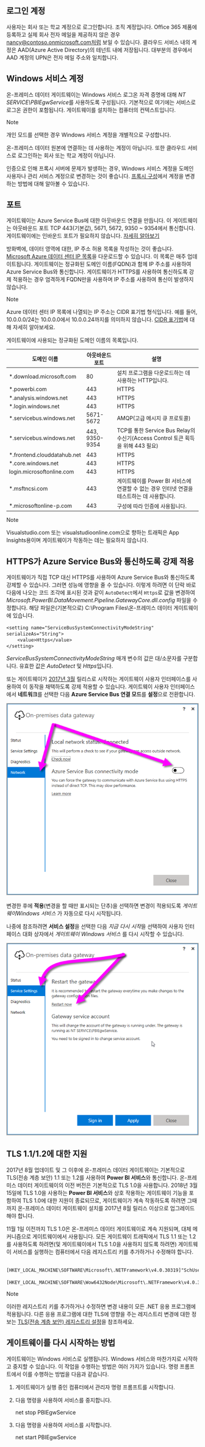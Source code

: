## <a name="sign-in-account"></a>로그인 계정
사용자는 회사 또는 학교 계정으로 로그인합니다. 조직 계정입니다. Office 365 제품에 등록하고 실제 회사 전자 메일을 제공하지 않은 경우 nancy@contoso.onmicrosoft.com처럼 보일 수 있습니다. 클라우드 서비스 내의 계정은 AAD(Azure Active Directory)의 테넌트 내에 저장됩니다. 대부분의 경우에서 AAD 계정의 UPN은 전자 메일 주소와 일치합니다.

## <a name="windows-service-account"></a>Windows 서비스 계정
온-프레미스 데이터 게이트웨이는 Windows 서비스 로그온 자격 증명에 대해 *NT SERVICE\PBIEgwService*를 사용하도록 구성됩니다. 기본적으로 여기에는 서비스로 로그온 권한이 포함됩니다. 게이트웨이를 설치하는 컴퓨터의 컨텍스트입니다.

> [!NOTE]
> 개인 모드를 선택한 경우 Windows 서비스 계정을 개별적으로 구성합니다.
> 
> 

온-프레미스 데이터 원본에 연결하는 데 사용하는 계정이 아닙니다.  또한 클라우드 서비스로 로그인하는 회사 또는 학교 계정이 아닙니다.

인증으로 인해 프록시 서버에 문제가 발생하는 경우, Windows 서비스 계정을 도메인 사용자나 관리 서비스 계정으로 변경하는 것이 좋습니다. [프록시 구성](../service-gateway-proxy.md#changing-the-gateway-service-account-to-a-domain-user)에서 계정을 변경하는 방법에 대해 알아볼 수 있습니다.

## <a name="ports"></a>포트
게이트웨이는 Azure Service Bus에 대한 아웃바운드 연결을 만듭니다. 이 게이트웨이는 아웃바운드 포트 TCP 443(기본값), 5671, 5672, 9350 ~ 9354에서 통신합니다.  게이트웨이에는 인바운드 포트가 필요하지 않습니다. [자세히 알아보기](https://azure.microsoft.com/documentation/articles/service-bus-fundamentals-hybrid-solutions/)

방화벽에, 데이터 영역에 대한, IP 주소 허용 목록을 작성하는 것이 좋습니다. [Microsoft Azure 데이터 센터 IP 목록](https://www.microsoft.com/download/details.aspx?id=41653)을 다운로드할 수 있습니다. 이 목록은 매주 업데이트됩니다. 게이트웨이는 정규화된 도메인 이름(FQDN)과 함께 IP 주소를 사용하여 Azure Service Bus와 통신합니다. 게이트웨이가 HTTPS를 사용하여 통신하도록 강제 적용하는 경우 엄격하게 FQDN만을 사용하며 IP 주소를 사용하여 통신이 발생하지 않습니다.

> [!NOTE]
> Azure 데이터 센터 IP 목록에 나열되는 IP 주소는 CIDR 표기법 형식입니다. 예를 들어, 10.0.0.0/24는 10.0.0.0에서 10.0.0.24까지를 의미하지 않습니다. [CIDR 표기법](http://whatismyipaddress.com/cidr)에 대해 자세히 알아보세요.
> 
> 

게이트웨이에 사용되는 정규화된 도메인 이름의 목록입니다.

| 도메인 이름 | 아웃바운드 포트 | 설명 |
| --- | --- | --- |
| *.download.microsoft.com |80 |설치 프로그램을 다운로드하는 데 사용하는 HTTP입니다. |
| *.powerbi.com |443 |HTTPS |
| *.analysis.windows.net |443 |HTTPS |
| *.login.windows.net |443 |HTTPS |
| *.servicebus.windows.net |5671-5672 |AMQP(고급 메시지 큐 프로토콜) |
| *.servicebus.windows.net |443, 9350-9354 |TCP를 통한 Service Bus Relay의 수신기(Access Control 토큰 획득을 위해 443 필요) |
| *.frontend.clouddatahub.net |443 |HTTPS |
| *.core.windows.net |443 |HTTPS |
| login.microsoftonline.com |443 |HTTPS |
| *.msftncsi.com |443 |게이트웨이를 Power BI 서비스에 연결할 수 없는 경우 인터넷 연결을 테스트하는 데 사용합니다. |
| *.microsoftonline-p.com |443 |구성에 따라 인증에 사용됩니다. |

> [!NOTE]
> Visualstudio.com 또는 visualstudioonline.com으로 향하는 트래픽은 App Insights용이며 게이트웨이가 작동하는 데는 필요하지 않습니다.
> 
> 

## <a name="forcing-https-communication-with-azure-service-bus"></a>HTTPS가 Azure Service Bus와 통신하도록 강제 적용
게이트웨이가 직접 TCP 대신 HTTPS를 사용하여 Azure Service Bus와 통신하도록 강제할 수 있습니다. 그러면 성능에 영향을 줄 수 있습니다. 이렇게 하려면 이 단락 바로 다음에 나오는 코드 조각에 표시된 것과 같이 `AutoDetect`에서 `Https`로 값을 변경하여 *Microsoft.PowerBI.DataMovement.Pipeline.GatewayCore.dll.config* 파일을 수정합니다. 해당 파일은(기본적으로)  C:\Program Files\온-프레미스 데이터 게이트웨이 에 있습니다.

```
<setting name="ServiceBusSystemConnectivityModeString" serializeAs="String">
    <value>Https</value>
</setting>
```

*ServiceBusSystemConnectivityModeString* 매개 변수의 값은 대/소문자를 구분합니다. 유효한 값은 *AutoDetect* 및 *Https*입니다.

또는 게이트웨이가 [2017년 3월](https://powerbi.microsoft.com/blog/power-bi-gateways-march-update/) 릴리스로 시작하는 게이트웨이 사용자 인터페이스를 사용하여 이 동작을 채택하도록 강제 적용할 수 있습니다. 게이트웨이 사용자 인터페이스에서 **네트워크**를 선택한 다음 **Azure Service Bus 연결 모드**를 **설정**으로 전환합니다.

![](./media/gateway-onprem-accounts-ports-more/gw-onprem_01.png)

변경한 후에 **적용**(변경을 할 때만 표시되는 단추)을 선택하면 변경이 적용되도록 *게이트웨이Windows 서비스* 가 자동으로 다시 시작됩니다.

나중에 참조하려면 **서비스 설정**을 선택한 다음 *지금 다시 시작*을 선택하여 사용자 인터페이스 대화 상자에서 *게이트웨이 Windows 서비스* 를 다시 시작할 수 있습니다.

![](./media/gateway-onprem-accounts-ports-more/gw-onprem_02.png)

## <a name="support-for-tls-1112"></a>TLS 1.1/1.2에 대한 지원
2017년 8월 업데이트 및 그 이후에 온-프레미스 데이터 게이트웨이는 기본적으로 TLS(전송 계층 보안) 1.1 또는 1.2를 사용하여 **Power BI 서비스**와 통신합니다. 온-프레미스 데이터 게이트웨이의 이전 버전은 기본적으로 TLS 1.0을 사용합니다. 2018년 3월 15일에 TLS 1.0을 사용하는 **Power BI 서비스**와 상호 작용하는 게이트웨이 기능을 포함하여 TLS 1.0에 대한 지원이 종료되므로, 게이트웨이가 계속 작동하도록 하려면 그때까지 온-프레미스 데이터 게이트웨이 설치를 2017년 8월 릴리스 이상으로 업그레이드해야 합니다.

11월 1일 이전까지 TLS 1.0은 온-프레미스 데이터 게이트웨이로 계속 지원되며, 대체 메커니즘으로 게이트웨이에서 사용됩니다. 모든 게이트웨이 트래픽에서 TLS 1.1 또는 1.2를 사용하도록 하려면(및 게이트웨이에서 TLS 1.0을 사용하지 않도록 하려면) 게이트웨이 서비스를 실행하는 컴퓨터에서 다음 레지스트리 키를 추가하거나 수정해야 합니다.

        [HKEY_LOCAL_MACHINE\SOFTWARE\Microsoft\.NETFramework\v4.0.30319]"SchUseStrongCrypto"=dword:00000001
        [HKEY_LOCAL_MACHINE\SOFTWARE\Wow6432Node\Microsoft\.NETFramework\v4.0.30319]"SchUseStrongCrypto"=dword:00000001

> [!NOTE]
> 이러한 레지스트리 키를 추가하거나 수정하면 변경 내용이 모든 .NET 응용 프로그램에 적용됩니다. 다른 응용 프로그램에 대한 TLS에 영향을 주는 레지스트리 변경에 대한 정보는 [TLS(전송 계층 보안) 레지스트리 설정](https://docs.microsoft.com/windows-server/security/tls/tls-registry-settings)을 참조하세요.
> 
> 

## <a name="how-to-restart-the-gateway"></a>게이트웨이를 다시 시작하는 방법
게이트웨이는 Windows 서비스로 실행됩니다. Windows 서비스와 마찬가지로 시작하고 중지할 수 있습니다. 이 작업을 수행하는 방법은 여러 가지가 있습니다. 명령 프롬프트에서 이를 수행하는 방법을 다음과 같습니다.

1. 게이트웨이가 실행 중인 컴퓨터에서 관리자 명령 프롬프트를 시작합니다.
2. 다음 명령을 사용하여 서비스를 중지합니다.
   
   net stop PBIEgwService
3. 다음 명령을 사용하여 서비스를 시작합니다.
   
   net start PBIEgwService

